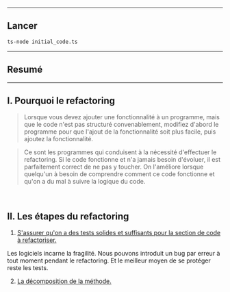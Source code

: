 
<hr>

## Lancer

```bash
ts-node initial_code.ts
```

<hr>

## Resumé

<hr>

## I.  Pourquoi le refactoring

> Lorsque vous devez ajouter une fonctionnalité à un programme, mais que le code n'est pas structuré convenablement, modifiez d'abord le programme pour que l'ajout de la fonctionnalité soit plus facile, puis ajoutez la fonctionnalité.


> Ce sont les programmes qui conduisent à la nécessité d'effectuer le refactoring. Si le code fonctionne et n'a jamais besoin d'évoluer, il est parfaitement correct de ne pas y toucher.
On l'améliore lorsque quelqu'un à besoin de comprendre comment ce code fonctionne et qu'on a du mal à suivre la logique du code.

<br>

## II.  Les étapes du refactoring

1. <u>S'assurer qu'on a des tests solides et suffisants pour la section de code à refactoriser.</u>

Les logiciels incarne la fragilité. Nous pouvons introduit un bug par erreur à tout moment pendant le refactoring. Et le meilleur moyen de se protéger reste les tests.

2. <u>La décomposition de la méthode.</u>